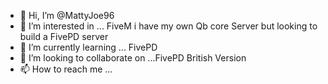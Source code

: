 - 👋 Hi, I’m @MattyJoe96
- 👀 I’m interested in ... FiveM i have my own Qb core Server but looking to build a FivePD server
- 🌱 I’m currently learning ... FivePD
- 💞️ I’m looking to collaborate on ...FivePD British Version 
- 📫 How to reach me ...

<!---
MattyJoe96/MattyJoe96 is a ✨ special ✨ repository because its `README.md` (this file) appears on your GitHub profile.
You can click the Preview link to take a look at your changes.
--->
